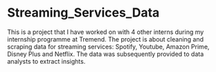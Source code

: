 # Streaming_Services_Data

This is a project that I have worked on with 4 other interns during my internship programme at Tremend. The project is about cleaning and scraping data for streaming services: Spotify, Youtube, Amazon Prime, Disney Plus and Netflix. The data was subsequently provided to data analysts to extract insights.
